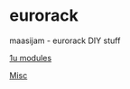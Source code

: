 # eurorack
maasijam - eurorack DIY stuff

[1u modules](https://github.com/maasijam/eurorack/tree/master/1u)

[Misc](https://github.com/maasijam/eurorack/tree/master/Misc)
